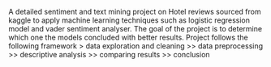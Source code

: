 A detailed sentiment and text mining project on Hotel reviews sourced from kaggle to apply machine learning techniques such as logistic regression model and vader sentiment analyser. The goal of the project is to determine which one the models concluded with better results.
Project follows the following framework > data exploration and cleaning >> data preprocessing >> descriptive analysis >> comparing results >> conclusion
